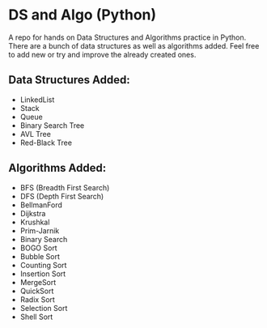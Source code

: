 # DS and Algo (Python)

A repo for hands on Data Structures and Algorithms practice in Python. There are
a bunch of data structures as well as algorithms added. Feel free to add new
or try and improve the already created ones.

## Data Structures Added:

- LinkedList
- Stack
- Queue
- Binary Search Tree
- AVL Tree
- Red-Black Tree

## Algorithms Added:

- BFS (Breadth First Search)
- DFS (Depth First Search)
- BellmanFord
- Dijkstra
- Krushkal
- Prim-Jarnik
- Binary Search
- BOGO Sort
- Bubble Sort
- Counting Sort
- Insertion Sort
- MergeSort
- QuickSort
- Radix Sort
- Selection Sort
- Shell Sort